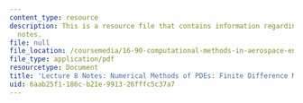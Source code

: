 ```yaml
---
content_type: resource
description: This is a resource file that contains information regarding lecture 8
  notes.
file: null
file_location: /coursemedia/16-90-computational-methods-in-aerospace-engineering-spring-2014/6aab25f1186cb21e991326fffc5c37a7_MIT16_90S14_Lecture8.pdf
file_type: application/pdf
resourcetype: Document
title: 'Lecture 8 Notes: Numerical Methods of PDEs: Finite Difference Methods 1'
uid: 6aab25f1-186c-b21e-9913-26fffc5c37a7
---
```

